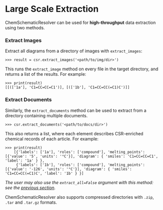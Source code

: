 # Large Scale Extraction

ChemSchematicResolver can be used for **high-throughput** data extraction using two methods.

### Extract Images

Extract all diagrams from a directory of images with `extract_images`:

    >>> result = csr.extract_images('<path/to/img/dir>')

This runs the `extract_image` method on every file in the target directory, and returns a list of the results. For example:

    >>> print(result)
    [[(['1a'], 'C1=CC=CC=C1')], [(['1b'], 'C1=CC=CC(=C1)C')]]    
    
### Extract Documents

Similarly, the `extract_documents` method can be used to extract from a directory containing multiple documents. 
    
    >>> csr.extract_documents('<path/to/docs/dir>')  
    
This also returns a list, where each element describes CSR-enriched chemical records of each article. For example:

    >>> print(result)
        [{'labels': ['1a'], 'roles': ['compound'], 'melting_points': [{'value': '5', 'units': '°C'}], 'diagram': { 'smiles': 'C1=CC=CC=C1', 'label': '1a' } },
         {'labels': ['1b'], 'roles': ['compound'], 'melting_points': [{'value': '-126', 'units': '°C'}], 'diagram': { 'smiles': 'C1=CC=CC(=C1)C', 'label': '1b' } }]
    
*The user may also use the `extract_all=False` argument with this method: see the [previous section](gettingstarted).*

ChemSchematicResolver also supports compressed directories with `.zip`, `.tar` and `.tar.gz` formats.
